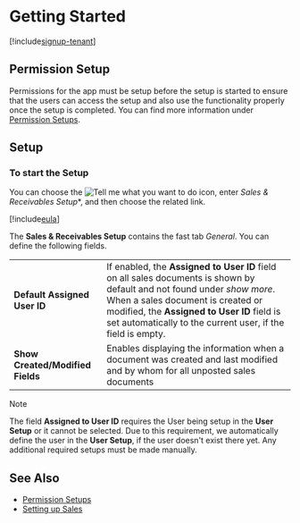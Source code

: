 # Getting Started

[!include[signup-tenant](../includes/signup-tenant.md)]

## Permission Setup

Permissions for the app must be setup before the setup is started to ensure that the users can access the setup and also use the functionality properly once the setup is completed. You can find more information under [Permission Setups](../permission-setups.md).

## Setup

### To start the Setup

You can choose the ![Tell me what you want to do](/images/magnifying-glass.gif) icon, enter *Sales & Receivables Setup**, and then choose the related link.

[!include[eula](../../includes/eula-page.md)]

The **Sales & Receivables Setup** contains the fast tab *General*. You can define the following fields.

|                                  |                                                                         |
|----------------------------------|-------------------------------------------------------------------------|
| **Default Assigned User ID**     | If enabled, the **Assigned to User ID** field on all sales documents is shown by default and not found under *show more*. When a sales document is created or modified, the **Assigned to User ID** field is set automatically to the current user, if the field is empty. |
| **Show Created/Modified Fields** | Enables displaying the information when a document was created and last modified and by whom for all unposted sales documents |

> [!NOTE]
> The field **Assigned to User ID** requires the User being setup in the **User Setup** or it cannot be selected. Due to this requirement, we automatically define the user in the **User Setup**, if the user doesn't exist there yet. Any additional required setups must be made manually.

## See Also

- [Permission Setups](../permission-setups.md)
- [Setting up Sales](https://learn.microsoft.com/en-US/dynamics365/business-central/sales-setup-sales)
